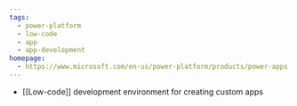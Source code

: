 ```yaml
---
tags:
  - power-platform
  - low-code
  - app
  - app-development
homepage:
  - https://www.microsoft.com/en-us/power-platform/products/power-apps
---
```

- [[Low-code]] development environment for creating custom apps